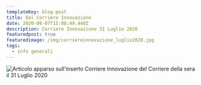 ```yaml
---
templateKey: blog-post
title: Dal Corriere Innovazione
date: 2020-08-07T15:08:49.448Z
description: Corriere Innovazione 31 Luglio 2020
featuredpost: true
featuredimage: /img/corriereinnovazione_luglio2020.jpg
tags:
  - info generali
---
```

![](/img/corriereinnovazione_luglio2020.jpg "Articolo apparso sull'inserto Corriere Innovazione del Corriere della sera il 31 Luglio 2020")

![]()
